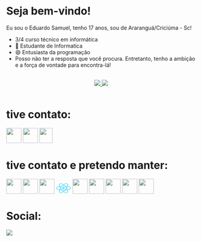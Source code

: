# Seja bem-vindo! 

Eu sou o Eduardo Samuel, tenho 17 anos, sou de Araranguá/Criciúma - Sc!

-  3/4 curso técnico em informática 
- 🎒 Estudante de Informatica
- 😄 Entusiasta da programação 
- Posso não ter a resposta que você procura. Entretanto, tenho a ambição e a força de vontade para encontra-lá!

<br>

<div align="center">
  <a href="https://github.com/EduardoSBM">
    <img height="180em" src="https://github-readme-stats.vercel.app/api?username=EduardoSBM&theme=tokyonight&show_icons=true" />
  </a>
  
  <a href="https://github.com/EduardoSBM">
    <img height="180em" src="https://github-readme-stats.vercel.app/api/top-langs/?username=EduardoSBM&layout=compact&langs_count=6&theme=tokyonight"/>
  </a>
</div>
<br>

# tive contato:

<div>

<img src="https://cdn.jsdelivr.net/gh/devicons/devicon/icons/arduino/arduino-original-wordmark.svg" width="40" height="40"/>
<img src="https://cdn.jsdelivr.net/gh/devicons/devicon/icons/cplusplus/cplusplus-original.svg" width="40" height="40"/>
<img src="https://static-00.iconduck.com/assets.00/c-sharp-c-icon-456x512-9sej0lrz.png" width="35" height="40"/>
</div>

# tive contato e pretendo manter:
<div>
  <img src="https://cdn.jsdelivr.net/gh/devicons/devicon/icons/html5/html5-original.svg" width="40" height="40" />
  <img src="https://cdn.jsdelivr.net/gh/devicons/devicon/icons/css3/css3-original.svg" width="40" height="40" />
  <img src="https://cdn.jsdelivr.net/gh/devicons/devicon/icons/javascript/javascript-original.svg" width="40" height="40" />
   <img src="https://raw.githubusercontent.com/devicons/devicon/master/icons/react/react-original.svg" height="30" width="40"/>
  <img src="https://cdn-icons-png.flaticon.com/512/226/226777.png" width="40" height="40"/>
  <img src="https://cdn.jsdelivr.net/gh/devicons/devicon/icons/python/python-original.svg" width="40" height="40"/>
  <img src="https://cdn-icons-png.flaticon.com/512/5968/5968332.png" width="40" height="40"/>
  <img src="https://cdn.jsdelivr.net/gh/devicons/devicon/icons/mysql/mysql-original.svg" width="40" height="40"/>
  <img src="https://upload.wikimedia.org/wikipedia/commons/thumb/d/d7/Easyphp_logo.svg/1200px-Easyphp_logo.svg.png" width="40" height="40"/>
</div>

# Social:

<div>
  <a href="https://instagram.com/1eduardosamuel_/" target="_blank"><img loading="lazy" src="https://img.shields.io/badge/-Instagram-%23E4405F?style=for-the-badge&logo=instagram&logoColor=white" target="_blank"></a>
  
</div>
 

